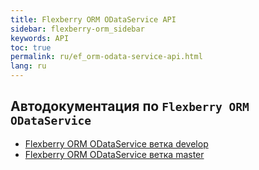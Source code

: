 ```yaml
---
title: Flexberry ORM ODataService API
sidebar: flexberry-orm_sidebar
keywords: API
toc: true
permalink: ru/ef_orm-odata-service-api.html
lang: ru
---
```


## Aвтодокументация по `Flexberry ORM ODataService`

* [Flexberry ORM ODataService ветка develop](https://flexberry.github.io/NewPlatform.Flexberry.ORM.ODataService/autodoc/develop/)
* [Flexberry ORM ODataService ветка master](https://flexberry.github.io/NewPlatform.Flexberry.ORM.ODataService/autodoc/master/)
